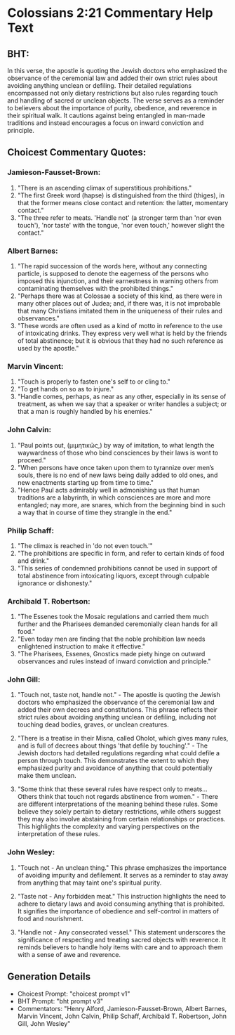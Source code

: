 # Colossians 2:21 Commentary Help Text

## BHT:
In this verse, the apostle is quoting the Jewish doctors who emphasized the observance of the ceremonial law and added their own strict rules about avoiding anything unclean or defiling. Their detailed regulations encompassed not only dietary restrictions but also rules regarding touch and handling of sacred or unclean objects. The verse serves as a reminder to believers about the importance of purity, obedience, and reverence in their spiritual walk. It cautions against being entangled in man-made traditions and instead encourages a focus on inward conviction and principle.

## Choicest Commentary Quotes:
### Jamieson-Fausset-Brown:
1. "There is an ascending climax of superstitious prohibitions."
2. "The first Greek word (hapse) is distinguished from the third (thiges), in that the former means close contact and retention: the latter, momentary contact."
3. "The three refer to meats. 'Handle not' (a stronger term than 'nor even touch'), 'nor taste' with the tongue, 'nor even touch,' however slight the contact."

### Albert Barnes:
1. "The rapid succession of the words here, without any connecting particle, is supposed to denote the eagerness of the persons who imposed this injunction, and their earnestness in warning others from contaminating themselves with the prohibited things."
2. "Perhaps there was at Colossae a society of this kind, as there were in many other places out of Judea; and, if there was, it is not improbable that many Christians imitated them in the uniqueness of their rules and observances."
3. "These words are often used as a kind of motto in reference to the use of intoxicating drinks. They express very well what is held by the friends of total abstinence; but it is obvious that they had no such reference as used by the apostle."

### Marvin Vincent:
1. "Touch is properly to fasten one's self to or cling to." 
2. "To get hands on so as to injure." 
3. "Handle comes, perhaps, as near as any other, especially in its sense of treatment, as when we say that a speaker or writer handles a subject; or that a man is roughly handled by his enemies."

### John Calvin:
1. "Paul points out, (μιμητικῶς,) by way of imitation, to what length the waywardness of those who bind consciences by their laws is wont to proceed."
2. "When persons have once taken upon them to tyrannize over men’s souls, there is no end of new laws being daily added to old ones, and new enactments starting up from time to time."
3. "Hence Paul acts admirably well in admonishing us that human traditions are a labyrinth, in which consciences are more and more entangled; nay more, are snares, which from the beginning bind in such a way that in course of time they strangle in the end."

### Philip Schaff:
1. "The climax is reached in 'do not even touch.'" 
2. "The prohibitions are specific in form, and refer to certain kinds of food and drink."
3. "This series of condemned prohibitions cannot be used in support of total abstinence from intoxicating liquors, except through culpable ignorance or dishonesty."

### Archibald T. Robertson:
1. "The Essenes took the Mosaic regulations and carried them much further and the Pharisees demanded ceremonially clean hands for all food."
2. "Even today men are finding that the noble prohibition law needs enlightened instruction to make it effective."
3. "The Pharisees, Essenes, Gnostics made piety hinge on outward observances and rules instead of inward conviction and principle."

### John Gill:
1. "Touch not, taste not, handle not." - The apostle is quoting the Jewish doctors who emphasized the observance of the ceremonial law and added their own decrees and constitutions. This phrase reflects their strict rules about avoiding anything unclean or defiling, including not touching dead bodies, graves, or unclean creatures. 

2. "There is a treatise in their Misna, called Oholot, which gives many rules, and is full of decrees about things 'that defile by touching'." - The Jewish doctors had detailed regulations regarding what could defile a person through touch. This demonstrates the extent to which they emphasized purity and avoidance of anything that could potentially make them unclean. 

3. "Some think that these several rules have respect only to meats... Others think that touch not regards abstinence from women." - There are different interpretations of the meaning behind these rules. Some believe they solely pertain to dietary restrictions, while others suggest they may also involve abstaining from certain relationships or practices. This highlights the complexity and varying perspectives on the interpretation of these rules.

### John Wesley:
1. "Touch not - An unclean thing." This phrase emphasizes the importance of avoiding impurity and defilement. It serves as a reminder to stay away from anything that may taint one's spiritual purity.

2. "Taste not - Any forbidden meat." This instruction highlights the need to adhere to dietary laws and avoid consuming anything that is prohibited. It signifies the importance of obedience and self-control in matters of food and nourishment.

3. "Handle not - Any consecrated vessel." This statement underscores the significance of respecting and treating sacred objects with reverence. It reminds believers to handle holy items with care and to approach them with a sense of awe and reverence.


## Generation Details
- Choicest Prompt: "choicest prompt v1"
- BHT Prompt: "bht prompt v3"
- Commentators: "Henry Alford, Jamieson-Fausset-Brown, Albert Barnes, Marvin Vincent, John Calvin, Philip Schaff, Archibald T. Robertson, John Gill, John Wesley"
